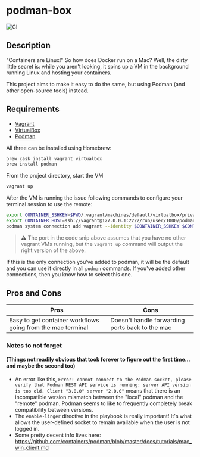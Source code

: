 # podman-box

![CI](https://github.com/deversmann/podman-box/actions/workflows/ci.yml/badge.svg)

## Description

"Containers are Linux!" So how does Docker run on a Mac?  Well, the dirty little secret is: while you aren't looking, it spins up a VM in the background running Linux and hosting your containers.

This project aims to make it easy to do the same, but using Podman (and other open-source tools) instead.

## Requirements
- [Vagrant](https://www.vagrantup.com)
- [VirtualBox](https://www.virtualbox.org)
- [Podman](https://podman.io)

All three can be installed using Homebrew:
```bash
brew cask install vagrant virtualbox
brew install podman 
```

From the project directory, start the VM
```bash
vagrant up
```

After the VM is running the issue following commands to configure your terminal session to use the remote:

```bash
export CONTAINER_SSHKEY=$PWD/.vagrant/machines/default/virtualbox/private_key
export CONTAINER_HOST=ssh://vagrant@127.0.0.1:2222/run/user/1000/podman/podman.sock
podman system connection add vagrant --identity $CONTAINER_SSHKEY $CONTAINER_HOST
```
> :warning: The port in the code snip above assumes that you have no other vagrant VMs running, but the `vagrant up` command will output the right version of the above.

If this is the only connection you've added to podman, it will be the default and you can use it directly in all `podman` commands.  If you've added other connections, then you know how to select this one.

## Pros and Cons


| Pros | Cons |
|--|--|
| Easy to get container workflows going from the mac terminal | Doesn't handle forwarding ports back to the mac |


### Notes to not forget
#### (Things not readily obvious that took forever to figure out the first time... and maybe the second too)
- An error like this, `Error: cannot connect to the Podman socket, please verify that Podman REST API service is running: server API version is too old. Client "3.0.0" server "2.0.0"` means that there is an incompatible version mismatch between the "local" podman and the "remote" podman. Podman seems to like to frequently completely break compatibility between versions.
- The `enable-linger` directive in the playbook is really important!  It's what allows the user-defined socket to remain available when the user is not logged in.
- Some pretty decent info lives here: https://github.com/containers/podman/blob/master/docs/tutorials/mac_win_client.md
